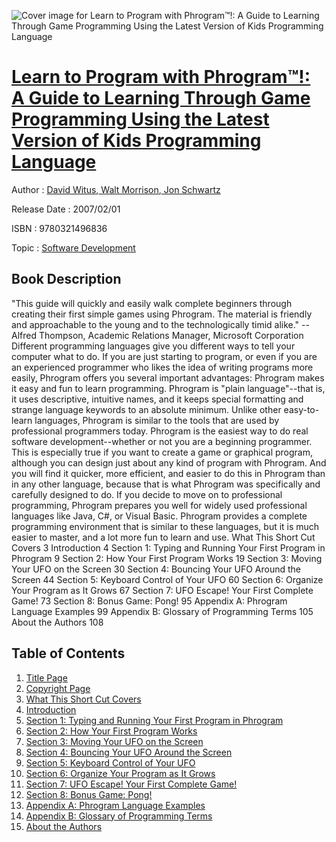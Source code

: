 ![Cover image for Learn to Program with Phrogram™!: A Guide to Learning Through Game Programming Using the Latest Version of Kids Programming Language](https://imgdetail.ebookreading.net/cover/cover/software_development/EB9780321496836.jpg)

[Learn to Program with Phrogram™!: A Guide to Learning Through Game Programming Using the Latest Version of Kids Programming Language](https://ebookreading.net/view/book/Learn+to+Program+with+Phrogram%E2%84%A2%21%3A+A+Guide+to+Learning+Through+Game+Programming+Using+the+Latest+Version+of+Kids+Programming+Language-EB9780321496836_1.html "Learn to Program with Phrogram™!: A Guide to Learning Through Game Programming Using the Latest Version of Kids Programming Language")
====================================================================================================================

Author : [David Witus](https://ebookreading.net/search/author/David+Witus),[ Walt Morrison](https://ebookreading.net/search/author/+Walt+Morrison),[ Jon Schwartz](https://ebookreading.net/search/author/+Jon+Schwartz)

Release Date : 2007/02/01

ISBN : 9780321496836

Topic : [Software Development](https://ebookreading.net/search/category/software-development)

Book Description
-----------------

"This guide will quickly and easily walk complete beginners through creating their first simple games using Phrogram. The material is friendly and approachable to the young and to the technologically timid alike."
--Alfred Thompson, Academic Relations Manager, Microsoft Corporation
Different programming languages give you different ways to tell your computer what to do. If you are just starting to program, or even if you are an experienced programmer who likes the idea of writing programs more easily, Phrogram offers you several important advantages:
Phrogram makes it easy and fun to learn programming.
Phrogram is "plain language"--that is, it uses descriptive, intuitive names, and it keeps special formatting and strange language keywords to an absolute minimum.
Unlike other easy-to-learn languages, Phrogram is similar to the tools that are used by professional programmers today.
Phrogram is the easiest way to do real software development--whether or not you are a beginning programmer. This is especially true if you want to create a game or graphical program, although you can design just about any kind of program with Phrogram. And you will find it quicker, more efficient, and easier to do this in Phrogram than in any other language, because that is what Phrogram was specifically and carefully designed to do.
If you decide to move on to professional programming, Phrogram prepares you well for widely used professional languages like Java, C#, or Visual Basic. Phrogram provides a complete programming environment that is similar to these languages, but it is much easier to master, and a lot more fun to learn and use.
What This Short Cut Covers 3
Introduction 4
Section 1: Typing and Running Your First Program in Phrogram 9
Section 2: How Your First Program Works 19
Section 3: Moving Your UFO on the Screen 30
Section 4: Bouncing Your UFO Around the Screen 44
Section 5: Keyboard Control of Your UFO 60
Section 6: Organize Your Program as It Grows 67
Section 7: UFO Escape! Your First Complete Game! 73
Section 8: Bonus Game: Pong! 95
Appendix A: Phrogram Language Examples 99
Appendix B: Glossary of Programming Terms 105
About the Authors 108
              
Table of Contents
-----------------

1. [Title Page](https://ebookreading.net/view/book/Learn+to+Program+with+Phrogram%E2%84%A2%21%3A+A+Guide+to+Learning+Through+Game+Programming+Using+the+Latest+Version+of+Kids+Programming+Language-EB9780321496836_2.html)
1. [Copyright Page](https://ebookreading.net/view/book/Learn+to+Program+with+Phrogram%E2%84%A2%21%3A+A+Guide+to+Learning+Through+Game+Programming+Using+the+Latest+Version+of+Kids+Programming+Language-EB9780321496836_4.html)
1. [What This Short Cut Covers](https://ebookreading.net/view/book/Learn+to+Program+with+Phrogram%E2%84%A2%21%3A+A+Guide+to+Learning+Through+Game+Programming+Using+the+Latest+Version+of+Kids+Programming+Language-EB9780321496836_5.html)
1. [Introduction](https://ebookreading.net/view/book/Learn+to+Program+with+Phrogram%E2%84%A2%21%3A+A+Guide+to+Learning+Through+Game+Programming+Using+the+Latest+Version+of+Kids+Programming+Language-EB9780321496836_6.html)
1. [Section 1: Typing and Running Your First Program in Phrogram](https://ebookreading.net/view/book/Learn+to+Program+with+Phrogram%E2%84%A2%21%3A+A+Guide+to+Learning+Through+Game+Programming+Using+the+Latest+Version+of+Kids+Programming+Language-EB9780321496836_7.html)
1. [Section 2: How Your First Program Works](https://ebookreading.net/view/book/Learn+to+Program+with+Phrogram%E2%84%A2%21%3A+A+Guide+to+Learning+Through+Game+Programming+Using+the+Latest+Version+of+Kids+Programming+Language-EB9780321496836_8.html)
1. [Section 3: Moving Your UFO on the Screen](https://ebookreading.net/view/book/Learn+to+Program+with+Phrogram%E2%84%A2%21%3A+A+Guide+to+Learning+Through+Game+Programming+Using+the+Latest+Version+of+Kids+Programming+Language-EB9780321496836_9.html)
1. [Section 4: Bouncing Your UFO Around the Screen](https://ebookreading.net/view/book/Learn+to+Program+with+Phrogram%E2%84%A2%21%3A+A+Guide+to+Learning+Through+Game+Programming+Using+the+Latest+Version+of+Kids+Programming+Language-EB9780321496836_10.html)
1. [Section 5: Keyboard Control of Your UFO](https://ebookreading.net/view/book/Learn+to+Program+with+Phrogram%E2%84%A2%21%3A+A+Guide+to+Learning+Through+Game+Programming+Using+the+Latest+Version+of+Kids+Programming+Language-EB9780321496836_11.html)
1. [Section 6: Organize Your Program as It Grows](https://ebookreading.net/view/book/Learn+to+Program+with+Phrogram%E2%84%A2%21%3A+A+Guide+to+Learning+Through+Game+Programming+Using+the+Latest+Version+of+Kids+Programming+Language-EB9780321496836_12.html)
1. [Section 7: UFO Escape! Your First Complete Game!](https://ebookreading.net/view/book/Learn+to+Program+with+Phrogram%E2%84%A2%21%3A+A+Guide+to+Learning+Through+Game+Programming+Using+the+Latest+Version+of+Kids+Programming+Language-EB9780321496836_13.html)
1. [Section 8: Bonus Game: Pong!](https://ebookreading.net/view/book/Learn+to+Program+with+Phrogram%E2%84%A2%21%3A+A+Guide+to+Learning+Through+Game+Programming+Using+the+Latest+Version+of+Kids+Programming+Language-EB9780321496836_14.html)
1. [Appendix A: Phrogram Language Examples](https://ebookreading.net/view/book/Learn+to+Program+with+Phrogram%E2%84%A2%21%3A+A+Guide+to+Learning+Through+Game+Programming+Using+the+Latest+Version+of+Kids+Programming+Language-EB9780321496836_15.html)
1. [Appendix B: Glossary of Programming Terms](https://ebookreading.net/view/book/Learn+to+Program+with+Phrogram%E2%84%A2%21%3A+A+Guide+to+Learning+Through+Game+Programming+Using+the+Latest+Version+of+Kids+Programming+Language-EB9780321496836_16.html)
1. [About the Authors](https://ebookreading.net/view/book/Learn+to+Program+with+Phrogram%E2%84%A2%21%3A+A+Guide+to+Learning+Through+Game+Programming+Using+the+Latest+Version+of+Kids+Programming+Language-EB9780321496836_17.html)
